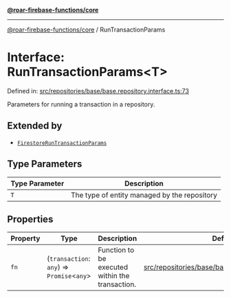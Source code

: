 [**@roar-firebase-functions/core**](../README.md)

---

[@roar-firebase-functions/core](../README.md) / RunTransactionParams

# Interface: RunTransactionParams\<T\>

Defined in: [src/repositories/base/base.repository.interface.ts:73](src/src/repositories/base/base.repository.interface.ts#73)

Parameters for running a transaction in a repository.

## Extended by

- [`FirestoreRunTransactionParams`](FirestoreRunTransactionParams.md)

## Type Parameters

| Type Parameter | Description                                  |
| -------------- | -------------------------------------------- |
| `T`            | The type of entity managed by the repository |

## Properties

| Property             | Type                                         | Description                                     | Defined in                                                                                                         |
| -------------------- | -------------------------------------------- | ----------------------------------------------- | ------------------------------------------------------------------------------------------------------------------ |
| <a id="fn"></a> `fn` | (`transaction`: `any`) => `Promise`\<`any`\> | Function to be executed within the transaction. | [src/repositories/base/base.repository.interface.ts:75](src/src/repositories/base/base.repository.interface.ts#75) |
